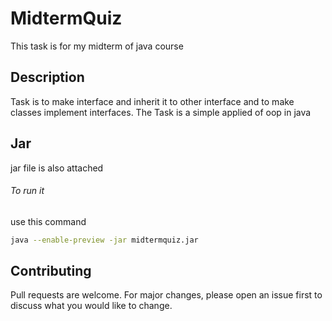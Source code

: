# MidtermQuiz
This task is for my midterm of java course 

## Description

Task is to make interface and inherit it to other interface and to make classes implement interfaces.
The Task is a simple applied of oop in java

## Jar
jar file is also attached
###### To run it 
use this command
```bash
java --enable-preview -jar midtermquiz.jar
```


## Contributing

Pull requests are welcome. For major changes, please open an issue first
to discuss what you would like to change.

